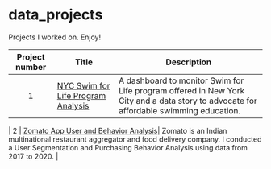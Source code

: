 # data_projects
Projects I worked on. Enjoy!

| Project number | Title | Description |
| :-----------: | ----------- |----------- |
| 1 | [NYC Swim for Life Program Analysis](https://github.com/Szhmw/My_Data_Projects/tree/748cb3faac6b94f25899ed8a9c4c7d5651173fcb/NYC%20Swim%20for%20Life%20Program%20Analysis)| A dashboard to monitor Swim for Life program offered in New York City and a data story to advocate for affordable swimming education. |

| 2 | [Zomato App User and Behavior Analysis](https://github.com/Szhmw/My_Data_Projects/tree/b0a67dcc1bbe5f1c3782feca93df3e040fce0cba/ZomatoApp)| Zomato is an Indian multinational restaurant aggregator and food delivery company. I conducted a User Segmentation and Purchasing Behavior Analysis using data from 2017 to 2020. |
